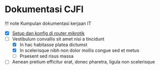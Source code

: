# Dokumentasi CJFI
!!! note
    Kumpulan dokumentasi kerjaan IT

- [x] [Setup dan konfig di router mikrotik](mikrotik)
- [ ] Vestibulum convallis sit amet nisi a tincidunt
    * [x] In hac habitasse platea dictumst
    * [x] In scelerisque nibh non dolor mollis congue sed et metus
    * [ ] Praesent sed risus massa
- [ ] Aenean pretium efficitur erat, donec pharetra, ligula non scelerisque